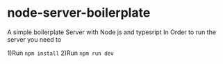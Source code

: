 # node-server-boilerplate
A simple boilerplate Server with Node js and typesript
In Order to run the server you need to

1)Run `npm install`
2)Run `npm run dev`
